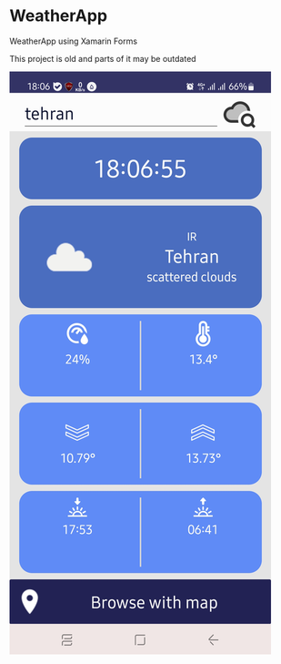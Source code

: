 # WeatherApp
WeatherApp using Xamarin Forms

This project is old and parts of it may be outdated

<img  src='ss/shot.jpg'>
